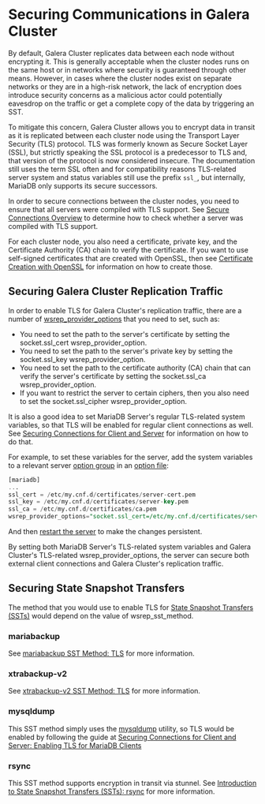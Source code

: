 # Securing Communications in Galera Cluster

By default, Galera Cluster replicates data between each node without encrypting it.  This is generally acceptable when the cluster nodes runs on the same host or in networks where security is guaranteed through other means. However, in cases where the cluster nodes exist on separate networks or they are in a high-risk network, the lack of encryption does introduce security concerns as a malicious actor could potentially eavesdrop on the traffic or get a complete copy of the data by triggering an SST.

To mitigate this concern, Galera Cluster allows you to encrypt data in transit as it is replicated between each cluster node using the Transport Layer Security (TLS) protocol. TLS was formerly known as Secure Socket Layer (SSL), but strictly speaking the SSL protocol is a predecessor to TLS and, that version of the protocol is now considered insecure. The documentation still uses the term SSL often and for compatibility reasons TLS-related server system and status variables still use the prefix `ssl_`, but internally, MariaDB only supports its secure successors.

In order to secure connections between the cluster nodes, you need to ensure that all servers were compiled with TLS support. See [Secure Connections Overview](/mariadb-administration/user-server-security/securing-mariadb/securing-mariadb-encryption/data-in-transit-encryption/secure-connections-overview) to determine how to check whether a server was compiled with TLS support.

For each cluster node, you also need a certificate, private key, and the Certificate Authority (CA) chain to verify the certificate. If you want to use self-signed certificates that are created with OpenSSL, then see [Certificate Creation with OpenSSL](/mariadb-administration/user-server-security/securing-mariadb/securing-mariadb-encryption/data-in-transit-encryption/certificate-creation-with-openssl) for information on how to create those.

## Securing Galera Cluster Replication Traffic

In order to enable TLS for Galera Cluster's replication traffic, there are a number of [wsrep_provider_options](/replication/galera-cluster/wsrep_provider_options) that you need to set, such as:

- You need to set the path to the server's certificate by setting the <a undefined>socket.ssl_cert</a> wsrep_provider_option.
- You need to set the path to the server's private key by setting the <a undefined>socket.ssl_key</a> wsrep_provider_option.
- You need to set the path to the certificate authority (CA) chain that can verify the server's certificate by setting the <a undefined>socket.ssl_ca</a> wsrep_provider_option.
- If you want to restrict the server to certain ciphers, then you also need to set the <a undefined>socket.ssl_cipher</a> wsrep_provider_option.

It is also a good idea to set MariaDB Server's regular TLS-related system variables, so that TLS will be enabled for regular client connections as well. See [Securing Connections for Client and Server](/mariadb-administration/user-server-security/securing-mariadb/securing-mariadb-encryption/data-in-transit-encryption/securing-connections-for-client-and-server) for information on how to do that.

For example, to set these variables for the server, add the system variables to a relevant server [option group](/kb/en/configuring-mariadb-with-option-files/#option-groups) in an [option file](/mariadb-administration/getting-installing-and-upgrading-mariadb/configuring-mariadb-with-option-files):

```sql
[mariadb]
...
ssl_cert = /etc/my.cnf.d/certificates/server-cert.pem
ssl_key = /etc/my.cnf.d/certificates/server-key.pem
ssl_ca = /etc/my.cnf.d/certificates/ca.pem
wsrep_provider_options="socket.ssl_cert=/etc/my.cnf.d/certificates/server-cert.pem;socket.ssl_key=/etc/my.cnf.d/certificates/server-key.pem;socket.ssl_ca=/etc/my.cnf.d/certificates/ca.pem"
```

And then [restart the server](/kb/en/starting-and-stopping-mariadb-starting-and-stopping-mariadb/) to make the changes persistent.

By setting both MariaDB Server's TLS-related system variables and Galera Cluster's TLS-related wsrep_provider_options, the server can secure both external client connections and Galera Cluster's replication traffic.

## Securing State Snapshot Transfers

The method that you would use to enable TLS for [State Snapshot Transfers (SSTs)](/replication/galera-cluster/state-snapshot-transfers-ssts-in-galera-cluster/introduction-to-state-snapshot-transfers-ssts) would depend on the value of <a undefined>wsrep_sst_method</a>.

### mariabackup

See [mariabackup SST Method: TLS](/kb/en/mariabackup-sst-method/#tls) for more information.

### xtrabackup-v2

See [xtrabackup-v2 SST Method: TLS](/kb/en/xtrabackup-v2-sst-method/#tls) for more information.

### mysqldump

This SST method simply uses the [mysqldump](/clients-utilities/backup-restore-and-import-clients/mysqldump) utility, so TLS would be enabled by following the guide at [Securing Connections for Client and Server: Enabling TLS for MariaDB Clients](/kb/en/securing-connections-for-client-and-server/#enabling-tls-for-mariadb-clients)

### rsync

This SST method supports encryption in transit via <a undefined>stunnel</a>. See [Introduction to State Snapshot Transfers (SSTs): rsync](/kb/en/introduction-to-state-snapshot-transfers-ssts/#rsync) for more information.